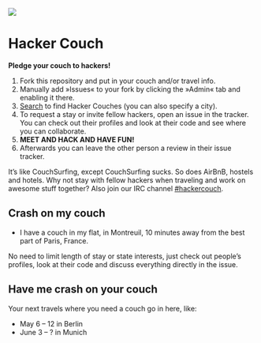 ![](https://raw.github.com/jancborchardt/hackercouch/master/hackercouch.png)
# Hacker Couch

**Pledge your couch to hackers!**

1. Fork this repository and put in your couch and/or travel info.
2. Manually add »Issues« to your fork by clicking the »Admin« tab and enabling it there.
3. [Search](https://github.com/search?utf8=%E2%9C%93&q=hackercouch+fork%3Atrue+in%3Areadme+France&type=Repositories&ref=searchresults) to find Hacker Couches (you can also specify a city).
4. To request a stay or invite fellow hackers, open an issue in the tracker. You can check out their profiles and look at their code and see where you can collaborate.
5. **MEET AND HACK AND HAVE FUN!**
6. Afterwards you can leave the other person a review in their issue tracker.

It’s like CouchSurfing, except CouchSurfing sucks. So does AirBnB, hostels and hotels. Why not stay with fellow hackers when traveling and work on awesome stuff together? Also join our IRC channel [#hackercouch](http://webchat.freenode.net/?channels=#hackercouch).


## Crash on my couch

* I have a couch in my flat, in Montreuil, 10 minutes away from the best part of Paris, France.

No need to limit length of stay or state interests, just check out people’s profiles, look at their code and discuss everything directly in the issue.


## Have me crash on your couch
Your next travels where you need a couch go in here, like:

* May 6 – 12 in Berlin
* June 3 – ? in Munich

